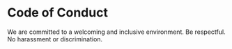# Code of Conduct
We are committed to a welcoming and inclusive environment. Be respectful. No harassment or discrimination.
